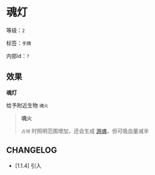 # 魂灯

等级：`2`

标签：`手牌`

内部id：`?`

## 效果

**魂灯**

给予附近生物 `魂火`

> **魂火**
>
> `占领` 时照明范围增加，还会生成 [游魂](游魂.md)，但可吸血量减半

## CHANGELOG

- [1.1.4] 引入
